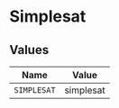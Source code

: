 # Simplesat


## Values

| Name        | Value       |
| ----------- | ----------- |
| `SIMPLESAT` | simplesat   |